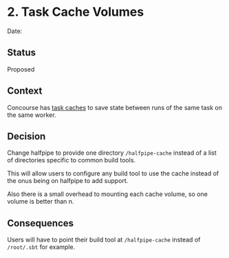 # 2. Task Cache Volumes

Date:

## Status

Proposed

## Context

Concourse has [task caches](https://concourse-ci.org/tasks.html#task-caches) to save state between runs of the same task on the same worker.


## Decision

Change halfpipe to provide one directory `/halfpipe-cache` instead of a list of directories specific to common build tools.

This will allow users to configure any build tool to use the cache instead of the onus being on halfpipe to add support.

Also there is a small overhead to mounting each cache volume, so one volume is better than n.


## Consequences

Users will have to point their build tool  at `/halfpipe-cache` instead of `/root/.sbt` for example.



